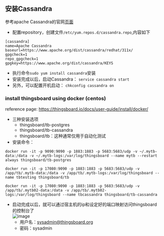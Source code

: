 ## 安装Cassandra
参考apache Cassandra的官网[页面](http://cassandra.apache.org/download/)
- 配置repository，创建文件`/etc/yum.repos.d/cassandra.repo`,内容如下
```
[cassandra]
name=Apache Cassandra
baseurl=https://www.apache.org/dist/cassandra/redhat/311x/
gpgcheck=1
repo_gpgcheck=1
gpgkey=https://www.apache.org/dist/cassandra/KEYS
```
- 执行命令`sudo yum install cassandra`安装
- 安装完成以后，启动Cassandra： `service cassandra start`
- 另外，可以配置开机启动： `chkconfig cassandra on`

### install thingsboard using docker (centos)  
reference page: https://thingsboard.io/docs/user-guide/install/docker/
- 三种安装选项
  - thingsboard/tb-postgres
  - thingsboard/tb-cassandra
  - thingsboard/tb：这种通常仅用于自动化测试
- 安装命令：
```
docker run -it -p 9090:9090 -p 1883:1883 -p 5683:5683/udp -v ~/.mytb-data:/data -v ~/.mytb-logs:/var/log/thingsboard --name mytb --restart always thingsboard/tb-postgres

docker run -it -p 17080:9090 -p 1883:1883 -p 5683:5683/udp -v /app/tb/.mytb-data:/data -v /app/tb/.mytb-logs:/var/log/thingsboard --name tbtesting thingsboard/tb

docker run -it -p 17080:9090 -p 1883:1883 -p 5683:5683/udp -v /app/tb/.mytb02-data:/data -v /app/tb/.mytb02-logs:/var/log/thingsboard --name tbcassandra thingsboard/tb-cassandra
```
- 启动完成以后，就可以通过宿主机的ip和设定好的端口映射访问thingsboard的控制台了  
![image](../img/thingsboard-console-login.png)
  - 用户名：sysadmin@thingsboard.org
  - 密码：sysadmin


